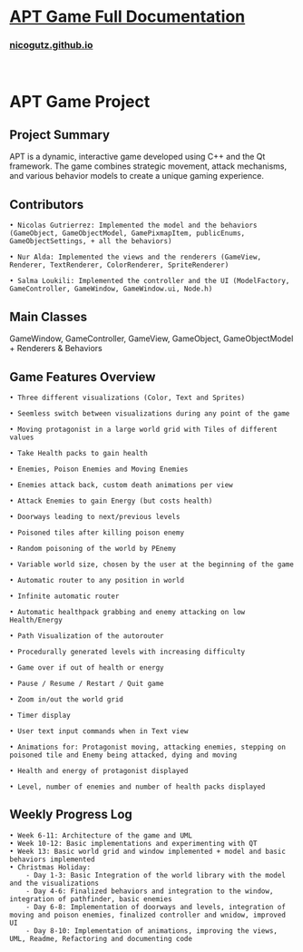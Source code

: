 # [APT Game Full Documentation](https://nicogutz.github.io/)
### [nicogutz.github.io](https://nicogutz.github.io/)
<br>

# APT Game Project


## Project Summary

APT is a dynamic, interactive game developed using C++ and the Qt framework. The game combines strategic movement, attack mechanisms, and various behavior models to create a unique gaming experience.

## Contributors

    • Nicolas Gutrierrez: Implemented the model and the behaviors (GameObject, GameObjectModel, GamePixmapItem, publicEnums, GameObjectSettings, + all the behaviors)

    • Nur Alda: Implemented the views and the renderers (GameView, Renderer, TextRenderer, ColorRenderer, SpriteRenderer)

    • Salma Loukili: Implemented the controller and the UI (ModelFactory, GameController, GameWindow, GameWindow.ui, Node.h)
    

## Main Classes

GameWindow, GameController, GameView, GameObject, GameObjectModel + Renderers & Behaviors

## Game Features Overview

    • Three different visualizations (Color, Text and Sprites)

    • Seemless switch between visualizations during any point of the game

    • Moving protagonist in a large world grid with Tiles of different values

    • Take Health packs to gain health

    • Enemies, Poison Enemies and Moving Enemies
    
    • Enemies attack back, custom death animations per view

    • Attack Enemies to gain Energy (but costs health)

    • Doorways leading to next/previous levels

    • Poisoned tiles after killing poison enemy

    • Random poisoning of the world by PEnemy

    • Variable world size, chosen by the user at the beginning of the game

    • Automatic router to any position in world

    • Infinite automatic router 
    
    • Automatic healthpack grabbing and enemy attacking on low Health/Energy 

    • Path Visualization of the autorouter

    • Procedurally generated levels with increasing difficulty

    • Game over if out of health or energy

    • Pause / Resume / Restart / Quit game

    • Zoom in/out the world grid

    • Timer display

    • User text input commands when in Text view

    • Animations for: Protagonist moving, attacking enemies, stepping on poisoned tile and Enemy being attacked, dying and moving

    • Health and energy of protagonist displayed

    • Level, number of enemies and number of health packs displayed
    

## Weekly Progress Log

    • Week 6-11: Architecture of the game and UML
    • Week 10-12: Basic implementations and experimenting with QT
    • Week 13: Basic world grid and window implemented + model and basic behaviors implemented
    • Christmas Holiday: 
        - Day 1-3: Basic Integration of the world library with the model and the visualizations
        - Day 4-6: Finalized behaviors and integration to the window, integration of pathfinder, basic enemies
        - Day 6-8: Implementation of doorways and levels, integration of moving and poison enemies, finalized controller and wnidow, improved UI 
        - Day 8-10: Implementation of animations, improving the views, UML, Readme, Refactoring and documenting code



